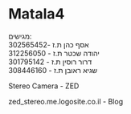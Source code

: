 # Matala4


מגישים:  
 אסף כהן  ת.ז -302565452  
 יהודה שכטר ת.ז - 312256050  
 דרור רוסין ת.ז - 301795142  
 שגיא ראובן ת.ז - 308446160  



Stereo Camera - ZED


zed_stereo.me.logosite.co.il   - Blog

